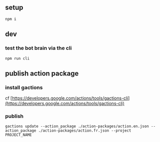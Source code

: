 

## setup
`npm i`

## dev
### test the bot brain via the cli
```
npm run cli
```

## publish action package
### install gactions

cf [https://developers.google.com/actions/tools/gactions-cli](https://developers.google.com/actions/tools/gactions-cli)

### publish

```
gactions update --action_package ./action-packages/action.en.json --action_package ./action-packages/action.fr.json --project
PROJECT_NAME
```
